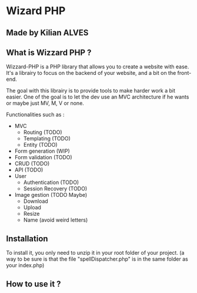 # Wizard PHP

## Made by Kilian ALVES

## What is Wizzard PHP ?

Wizzard-PHP is a PHP library that allows you to create a website with ease.
It's a librairy to focus on the backend of your website, and a bit on the front-end.

The goal with this librairy is to provide tools to make harder work a bit easier.
One of the goal is to let the dev use an MVC architecture if he wants or maybe just MV, M, V or none.

Functionalities such as :
- MVC
  - Routing (TODO)
  - Templating (TODO)
  - Entity (TODO)
- Form generation (WIP)
- Form validation (TODO)
- CRUD (TODO)
- API (TODO)
- User
  - Authentication (TODO)
  - Session Recovery (TODO)
- Image gestion (TODO Maybe)
  - Download
  - Upload
  - Resize
  - Name (avoid weird letters)

## Installation

To install it, you only need to unzip it in your root folder of your project. 
(a way to be sure is that the file "spellDispatcher.php" is in the same folder as your index.php)

## How to use it ?

